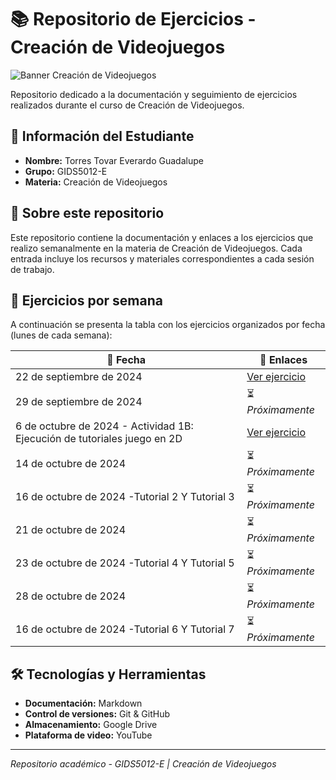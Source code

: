 # 📚 Repositorio de Ejercicios - Creación de Videojuegos

![Banner Creación de Videojuegos](https://i.blogs.es/juegos/3405/_articulos_/fotos/articulos/_articulos_-3774609.jpg)

Repositorio dedicado a la documentación y seguimiento de ejercicios realizados durante el curso de Creación de Videojuegos.

## 👤 Información del Estudiante

- **Nombre:** Torres Tovar Everardo Guadalupe
- **Grupo:** GIDS5012-E
- **Materia:** Creación de Videojuegos

## 🎯 Sobre este repositorio

Este repositorio contiene la documentación y enlaces a los ejercicios que realizo semanalmente en la materia de Creación de Videojuegos. Cada entrada incluye los recursos y materiales correspondientes a cada sesión de trabajo.

## 📅 Ejercicios por semana

A continuación se presenta la tabla con los ejercicios organizados por fecha (lunes de cada semana):

| 📆 Fecha | 🔗 Enlaces |
|----------|-----------|
| 22 de septiembre de 2024 | [Ver ejercicio](https://drive.google.com/drive/folders/1RNzAIJK0QPo333khY03vPZNgCOC-XaGB) |
| 29 de septiembre de 2024 | ⏳ _Próximamente_ |
| 6 de octubre de 2024 - Actividad 1B: Ejecución de tutoriales juego en 2D | [Ver ejercicio](https://docs.google.com/document/d/1GnL9nt8NyoojIi4_5g2_xqPNVlyQNqbK/edit) |
| 14 de octubre de 2024 | ⏳ _Próximamente_ |
| 16 de octubre de 2024 -Tutorial 2 Y Tutorial 3 | ⏳ _Próximamente_ |
| 21 de octubre de 2024 | ⏳ _Próximamente_ |
| 23 de octubre de 2024 -Tutorial 4 Y Tutorial 5 | ⏳ _Próximamente_ |
| 28 de octubre de 2024 | ⏳ _Próximamente_ |
| 16 de octubre de 2024 -Tutorial 6 Y Tutorial 7 | ⏳ _Próximamente_ |

## 🛠️ Tecnologías y Herramientas

- **Documentación:** Markdown
- **Control de versiones:** Git & GitHub
- **Almacenamiento:** Google Drive
- **Plataforma de video:** YouTube

---

*Repositorio académico - GIDS5012-E | Creación de Videojuegos*
